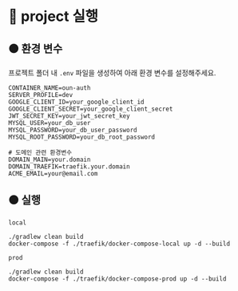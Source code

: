 # 🔴 project 실행

## 🟠 환경 변수

프로젝트 폴더 내 `.env` 파일을 생성하여 아래 환경 변수를 설정해주세요.

```
CONTAINER_NAME=oun-auth
SERVER_PROFILE=dev
GOOGLE_CLIENT_ID=your_google_client_id
GOOGLE_CLIENT_SECRET=your_google_client_secret
JWT_SECRET_KEY=your_jwt_secret_key
MYSQL_USER=your_db_user
MYSQL_PASSWORD=your_db_user_password
MYSQL_ROOT_PASSWORD=your_db_root_password

# 도메인 관련 환경변수
DOMAIN_MAIN=your.domain
DOMAIN_TRAEFIK=traefik.your.domain
ACME_EMAIL=your@email.com
```

## 🟠 실행

`local`
```
./gradlew clean build
docker-compose -f ./traefik/docker-compose-local up -d --build
```

`prod`
```
./gradlew clean build
docker-compose -f ./traefik/docker-compose-prod up -d --build
```